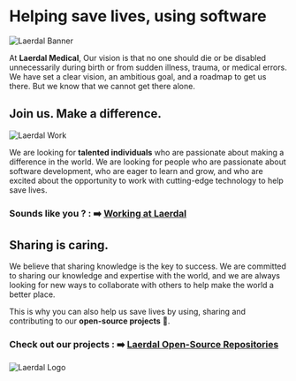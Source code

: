 # Helping save lives, using **software**

![Laerdal Banner](https://laerdal.com/cdn-cgi/image/width=1440,height=507,format=avif,fit=crop,quality=65/cdn-49c237/globalassets/images--blocks/about-us/laerdal-group/hero-lg-2.png)

At **Laerdal Medical**, Our vision is that no one should die or be disabled unnecessarily during birth or from sudden illness, trauma, or medical errors. We have set a clear vision, an ambitious goal, and a roadmap to get us there. But we know that we cannot get there alone.


## Join us. Make a difference.

![Laerdal Work](https://laerdal.com/cdn-cgi/image/width=1440,height=810,format=avif,fit=crop,quality=65/cdn-497800/globalassets/images--blocks/work-at-laerdal/_8ln7309.jpg)

We are looking for **talented individuals** who are passionate about making a difference in the world. We are looking for people who are passionate about software development, who are eager to learn and grow, and who are excited about the opportunity to work with cutting-edge technology to help save lives.


### Sounds like you ? : ➡️ [Working at Laerdal](https://laerdal.com/gb/about-us/working-at-laerdal/)

## Sharing is caring.

We believe that sharing knowledge is the key to success. We are committed to sharing our knowledge and expertise with the world, and we are always looking for new ways to collaborate with others to help make the world a better place.

This is why you can also help us save lives by using, sharing and contributing to our **open-source projects** 📖.

### Check out our projects : ➡️ [Laerdal Open-Source Repositories](https://github.com/orgs/Laerdal/repositories)


![Laerdal Logo](https://laerdal.csod.com/clientimg/laerdal/logo/laerdal_54ad350b-5fef-4f6f-9106-cc9b0894fea4.jpg)
